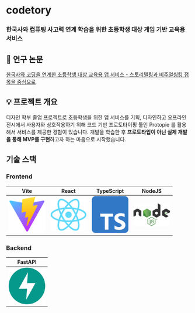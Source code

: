 # codetory
### 한국사와 컴퓨팅 사고력 연계 학습을 위한 초등학생 대상 게임 기반 교육용 서비스

## 🔗 연구 논문
[한국사와 코딩을 연계한 초등학생 대상 교육용 앱 서비스 - 스토리텔링과 비주얼씽킹 접목을 중심으로](https://www.dbpia.co.kr/journal/articleDetail?nodeId=NODE11444894)

## 💡 프로젝트 개요
디자인 학부 졸업 프로젝트로 초등학생을 위한 앱 서비스를 기획, 디자인하고 오프라인 전시에서 사용자와 상호작용하기 위해 코드 기반 프로토타이핑 툴인 Protopie 를 활용해서 서비스를 제공한 경험이 있습니다. 개발을 학습한 후 **프로토타입이 아닌 실제 개발을 통해 MVP를 구현**하고자 하는 마음으로 시작했습니다.

## 기술 스택
### Frontend
|Vite|React|TypeScript|NodeJS|
|:--------:|:--------:|:--------:|:------:|
|<img src="assets/vite.svg" width="100" />|<img src="assets/react.png" width="100" />|<img src="assets/ts.png" width="100" />|<img src="assets/nodejs.png" width="100" />|

### Backend
|FastAPI|
|:--------:|
|<img src="assets/fastapi.svg" width="100" />|
